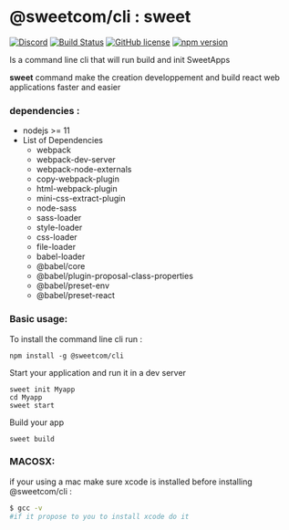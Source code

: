 # @sweetcom/cli : sweet 
[![Discord](https://img.shields.io/discord/539267338193600532?label=Join&logo=discord)](https://discord.gg/kH9gXA)  [![Build Status](http://ci.sweetcom75.fr/buildStatus/icon?job=sweetcom.cli%2Fmaster)](http://cli.sweetcom75.fr/) [![GitHub license](https://img.shields.io/badge/licence-sweet-red.svg)](http://cli.sweetcom75.fr/)  [![npm version](https://img.shields.io/npm/v/@sweetcom/cli?style=flat)](https://www.npmjs.com/package/@sweetcom/cli)



 
Is a command line cli that will run build and init SweetApps 

**sweet** command make the creation developpement and build react web applications faster and easier

### dependencies : 
 * nodejs >= 11
 * List of Dependencies 
    * webpack
    * webpack-dev-server
    * webpack-node-externals
    * copy-webpack-plugin
    * html-webpack-plugin
    * mini-css-extract-plugin
    * node-sass
    * sass-loader
    * style-loader
    * css-loader
    * file-loader
    * babel-loader
    * @babel/core
    * @babel/plugin-proposal-class-properties
    * @babel/preset-env
    * @babel/preset-react

 
### Basic usage:
To install the command line cli run : 
~~~
npm install -g @sweetcom/cli
~~~

Start your application and run it in a dev server
~~~
sweet init Myapp
cd Myapp
sweet start
~~~

Build your app
~~~
sweet build
~~~


### MACOSX:
if your using a mac make sure xcode is installed before installing @sweetcom/cli : 
~~~sh
$ gcc -v 
#if it propose to you to install xcode do it
~~~

